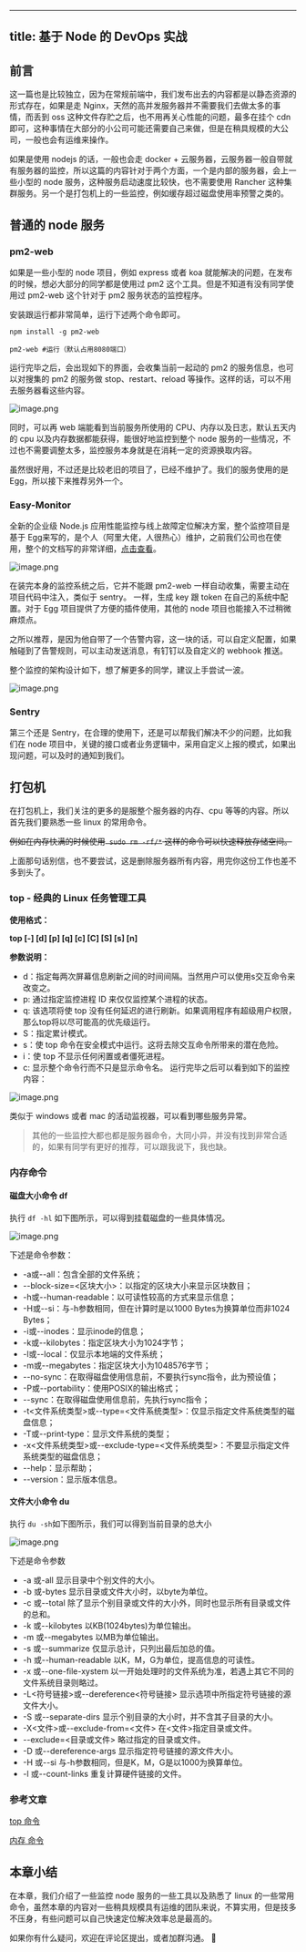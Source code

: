 
---
title: 基于 Node 的 DevOps 实战
---

## 前言

这一篇也是比较独立，因为在常规前端中，我们发布出去的内容都是以静态资源的形式存在，如果是走 Nginx，天然的高并发服务器并不需要我们去做太多的事情，而丢到 oss 这种文件存贮之后，也不用再关心性能的问题，最多在挂个 cdn 即可，这种事情在大部分的小公司可能还需要自己来做，但是在稍具规模的大公司，一般也会有运维来操作。

如果是使用 nodejs 的话，一般也会走 docker + 云服务器，云服务器一般自带就有服务器的监控，所以这篇的内容针对于两个方面，一个是内部的服务器，会上一些小型的 node 服务，这种服务启动速度比较快，也不需要使用 Rancher 这种集群服务。另一个是打包机上的一些监控，例如缓存超过磁盘使用率预警之类的。

## 普通的 node 服务

### pm2-web

如果是一些小型的 node 项目，例如 express 或者 koa 就能解决的问题，在发布的时候，想必大部分的同学都是使用过 pm2 这个工具。但是不知道有没有同学使用过 pm2-web 这个针对于 pm2 服务状态的监控程序。

安装跟运行都非常简单，运行下述两个命令即可。

```shell
npm install -g pm2-web
```

```shell
pm2-web #运行（默认占用8080端口）
```

运行完毕之后，会出现如下的界面，会收集当前一起动的 pm2 的服务信息，也可以对搜集的 pm2 的服务做 stop、restart、reload 等操作。这样的话，可以不用去服务器看这些内容。

![image.png](https://p3-juejin.byteimg.com/tos-cn-i-k3u1fbpfcp/f1bfdbb062a0429687fa3abb8a274a22~tplv-k3u1fbpfcp-watermark.image?)

同时，可以再 web 端能看到当前服务所使用的 CPU、内存以及日志，默认五天内的 cpu 以及内存数据都能获得，能很好地监控到整个 node 服务的一些情况，不过也不需要调整太多，监控服务本身就是在消耗一定的资源换取内容。

虽然很好用，不过还是比较老旧的项目了，已经不维护了。我们的服务使用的是 Egg，所以接下来推荐另外一个。

### Easy-Monitor

全新的企业级 Node.js 应用性能监控与线上故障定位解决方案，整个监控项目是基于 Egg来写的，是个人（阿里大佬，人很热心）维护，之前我们公司也在使用，整个的文档写的非常详细，[点击查看](https://www.yuque.com/hyj1991/easy-monitor/past-and-present#8BXpJ)。

![image.png](https://p1-juejin.byteimg.com/tos-cn-i-k3u1fbpfcp/d6cb32078e3645649d011fe4a2930a84~tplv-k3u1fbpfcp-watermark.image?)

在装完本身的监控系统之后，它并不能跟 pm2-web 一样自动收集，需要主动在项目代码中注入，类似于 sentry。
 一样，生成 key 跟 token 在自己的系统中配置。对于 Egg 项目提供了方便的插件使用，其他的 node 项目也能接入不过稍微麻烦点。

之所以推荐，是因为他自带了一个告警内容，这一块的话，可以自定义配置，如果触碰到了告警规则，可以主动发送消息，有钉钉以及自定义的 webhook 推送。

整个监控的架构设计如下，想了解更多的同学，建议上手尝试一波。

![image.png](https://p6-juejin.byteimg.com/tos-cn-i-k3u1fbpfcp/4ea8a380d55a44c3a800df47f71fcc6c~tplv-k3u1fbpfcp-watermark.image?)

### Sentry

第三个还是 Sentry，在合理的使用下，还是可以帮我们解决不少的问题，比如我们在 node 项目中，关键的接口或者业务逻辑中，采用自定义上报的模式，如果出现问题，可以及时的通知到我们。

## 打包机

在打包机上，我们关注的更多的是服整个服务器的内存、cpu 等等的内容。所以首先我们要熟悉一些 linux 的常用命令。

~~例如在内存快满的时候使用` sudo rm -rf/*` 这样的命令可以快速释放存储空间。~~

上面那句话别信，也不要尝试，这是删除服务器所有内容，用完你这份工作也差不多到头了。

### top - 经典的 Linux 任务管理工具
**使用格式：**

**top [-] [d] [p] [q] [c] [C] [S] [s] [n]**

**参数说明：**

- d：指定每两次屏幕信息刷新之间的时间间隔。当然用户可以使用s交互命令来改变之。
- p: 通过指定监控进程 ID 来仅仅监控某个进程的状态。
- q: 该选项将使 top 没有任何延迟的进行刷新。如果调用程序有超级用户权限，那么top将以尽可能高的优先级运行。
- S：指定累计模式。
- s：使 top 命令在安全模式中运行。这将去除交互命令所带来的潜在危险。
- i：使 top 不显示任何闲置或者僵死进程。
- c: 显示整个命令行而不只是显示命令名。
运行完毕之后可以看到如下的监控内容：

![image.png](https://p6-juejin.byteimg.com/tos-cn-i-k3u1fbpfcp/35590be2612648328a3600ed6ccd225b~tplv-k3u1fbpfcp-watermark.image?)

类似于 windows 或者 mac 的活动监视器，可以看到哪些服务异常。

> 其他的一些监控大都也都是服务器命令，大同小异，并没有找到非常合适的，如果有同学有更好的推荐，可以跟我说下，我也缺。

### 内存命令

#### 磁盘大小命令 df

执行 `df -hl` 如下图所示，可以得到挂载磁盘的一些具体情况。

![image.png](https://p3-juejin.byteimg.com/tos-cn-i-k3u1fbpfcp/df5cf1c604b34d629a254fe0e3be7bd4~tplv-k3u1fbpfcp-watermark.image?)

下述是命令参数：
- -a或--all：包含全部的文件系统；
- --block-size=<区块大小>：以指定的区块大小来显示区块数目；
- -h或--human-readable：以可读性较高的方式来显示信息；
- -H或--si：与-h参数相同，但在计算时是以1000 Bytes为换算单位而非1024 Bytes；
- -i或--inodes：显示inode的信息；
- -k或--kilobytes：指定区块大小为1024字节；
- -l或--local：仅显示本地端的文件系统；
- -m或--megabytes：指定区块大小为1048576字节；
- --no-sync：在取得磁盘使用信息前，不要执行sync指令，此为预设值；
- -P或--portability：使用POSIX的输出格式；
- --sync：在取得磁盘使用信息前，先执行sync指令；
- -t<文件系统类型>或--type=<文件系统类型>：仅显示指定文件系统类型的磁盘信息；
- -T或--print-type：显示文件系统的类型；
- -x<文件系统类型>或--exclude-type=<文件系统类型>：不要显示指定文件系统类型的磁盘信息；
- --help：显示帮助；
- --version：显示版本信息。

#### 文件大小命令 du

执行 `du -sh`如下图所示，我们可以得到当前目录的总大小

![image.png](https://p1-juejin.byteimg.com/tos-cn-i-k3u1fbpfcp/228a9a25cd8347a89803c83b8391ff37~tplv-k3u1fbpfcp-watermark.image?)

下述是命令参数
- -a 或-all 显示目录中个别文件的大小。
- -b 或-bytes 显示目录或文件大小时，以byte为单位。
- -c 或--total 除了显示个别目录或文件的大小外，同时也显示所有目录或文件的总和。
- -k 或--kilobytes 以KB(1024bytes)为单位输出。
- -m 或--megabytes 以MB为单位输出。
- -s 或--summarize 仅显示总计，只列出最后加总的值。
- -h 或--human-readable 以K，M，G为单位，提高信息的可读性。
- -x 或--one-file-xystem 以一开始处理时的文件系统为准，若遇上其它不同的文件系统目录则略过。
- -L<符号链接>或--dereference<符号链接> 显示选项中所指定符号链接的源文件大小。
- -S 或--separate-dirs 显示个别目录的大小时，并不含其子目录的大小。
- -X<文件>或--exclude-from=<文件> 在<文件>指定目录或文件。
- --exclude=<目录或文件> 略过指定的目录或文件。
- -D 或--dereference-args 显示指定符号链接的源文件大小。
- -H 或--si 与-h参数相同，但是K，M，G是以1000为换算单位。
- -l 或--count-links 重复计算硬件链接的文件。

### 参考文章

[top 命令](https://www.cnblogs.com/niuben/p/12017242.html)

[内存 命令](https://blog.csdn.net/lkforce/article/details/80917306)

## 本章小结

在本章，我们介绍了一些监控 node 服务的一些工具以及熟悉了 linux 的一些常用命令，虽然本章的内容对一些稍具规模具有运维的团队来说，不算实用，但是技多不压身，有些问题可以自己快速定位解决效率总是最高的。

如果你有什么疑问，欢迎在评论区提出，或者加群沟通。 👏
    